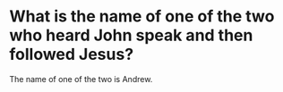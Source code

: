 # What is the name of one of the two who heard John speak and then followed Jesus?

The name of one of the two is Andrew.
